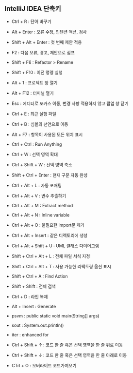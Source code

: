 ## IntelliJ IDEA 단축키
- Ctrl + R : 단어 바꾸기
- Alt + Enter : 오류 수정, 인텐션 액션, 검사
- Shift + Alt + Enter : 첫 번째 제안 적용
- F2 : 다음 오류, 경고, 제안으로 점프
- Shift + F6 : Refactor > Rename
- Shift + F10 : 이전 명령 실행
- Alt + 1 : 프로젝트 창 열기
- Alt + F12 : 터미널 열기
- Esc : 에디터로 포커스 이동, 변경 사항 적용하지 않고 팝업 창 닫기

- Ctrl + E : 최근 실행 파일 
- Ctrl + B : 심볼의 선언으로 이동
- Alt + F7 : 항목이 사용된 모든 위치 표시
- Ctrl + Ctrl : Run Anything
- Ctrl + W : 선택 영역 확대
- Ctrl + Shift + W : 선택 영역 축소
- Shift + Ctrl + Enter : 현재 구문 자동 완성
- Ctrl + Alt + L : 자동 포매팅
- Ctrl + Alt + V : 변수 추출하기
- Ctrl + Alt + M : Extract method
- Ctrl + Alt + N : Inline variable
- Ctrl + Alt + O : 불필요한 import문 제거
- Ctrl + Alt + Insert : 같은 디렉토리에 생성
- Ctrl + Alt + Shift + U : UML 클래스 다이어그램
- Shift + Ctrl + Alt + L : 전체 파일 서식 지정
- Shift + Ctrl + Alt + T : 사용 가능한 리팩토링 옵션 표시
- Shift + Ctrl + A : Find Action
- Shift + Shift : 전체 검색
- Ctrl + D : 라인 복제
- Alt + Insert : Generate
- psvm : public static void main(String[] args)
- sout : System.out.println()
- iter : enhanced for
- Ctrl + Shift + ↑ : 코드 한 줄 혹은 선택 영역을 한 줄 위로 이동
- Ctrl + Shift + ↓ : 코드 한 줄 혹은 선택 영역을 한 줄 아래로 이동

- CTrl + O : 오버라이드 코드가져오기
